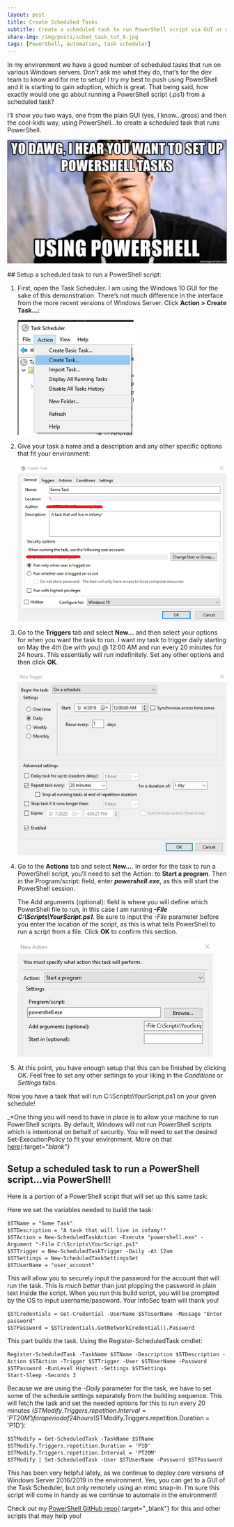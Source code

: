 ```yaml
---
layout: post
title: Create Scheduled Tasks
subtitle: Create a scheduled task to run PowerShell script via GUI or with PowerShell.
share-img: /img/posts/sched_task_tut_0.jpg
tags: [PowerShell, automation, task scheduler]
---
```

In my environment we have a good number of scheduled tasks that run on various Windows servers. Don’t ask me what they do, that’s for the dev team to know and for me to setup! I try my best to push using PowerShell and it is starting to gain adoption, which is great. That being said, how exactly would one go about running a PowerShell script (.ps1) from a scheduled task?

I’ll show you two ways, one from the plain GUI (yes, I know…gross) and then the cool-kids way, using PowerShell…to create a scheduled task that runs PowerShell.
<p align="center">
  <img src="/img/posts/sched_task_tut_0.jpg">
</p>
## Setup a scheduled task to run a PowerShell script:

1. First, open the Task Scheduler. I am using the Windows 10 GUI for the sake of this demonstration.   There’s not much difference in the interface from the more recent versions of Windows Server. Click **Action > Create Task…**:
   
     ![Create Task](/img/posts/sched_task_tut_1.jpg)

2. Give your task a name and a description and any other specific options that fit your environment:
    
    ![Name task and other settings](/img/posts/sched_task_tut_2.png)

3. Go to the **Triggers** tab and select **New…** and then select your options for when you want the task to run. I want my task to trigger daily starting on May the 4th (be with you) @ 12:00 AM and run every 20 minutes for 24 hours. This essentially will run indefinitely. Set any other options and then click **OK**.
    
    ![Task trigger settings](/img/posts/sched_task_tut_3.jpg)

4. Go to the **Actions** tab and select **New…**. In order for the task to run a PowerShell script, you’ll need to set the Action: to **Start a program**. Then in the Program/script: field, enter **_powershell.exe_**, as this will start the PowerShell session.

    The Add arguments (optional): field is where you will define which PowerShell file to run, in this case I am running **_-File    
    C:\Scripts\YourScript.ps1_**. Be sure to input the _-File_ parameter before you enter the location of the script, as this is what 
    tells PowerShell to run a script from a file. Click **OK** to confirm this section.
   
   ![Task Action settings](/img/posts/sched_task_tut_4.jpg)

5. At this point, you have enough setup that this can be finished by clicking *OK*. Feel free to set any other settings to your liking in the *Conditions* or *Settings* tabs.

Now you have a task that will run C:\Scripts\YourScript.ps1 on your given schedule!

_*One thing you will need to have in place is to allow your machine to run PowerShell scripts. By default, Windows will not run PowerShell scripts which is intentional on behalf of security. You will need to set the desired Set-ExecutionPolicy to fit your environment. More on that [here]( https://docs.microsoft.com/en-us/powershell/module/microsoft.powershell.security/set-executionpolicy?view=powershell-6){:target="_blank"}_

## Setup a scheduled task to run a PowerShell script…via PowerShell!

Here is a portion of a PowerShell script that will set up this same task:

Here we set the variables needed to build the task:
~~~
$STName = "Some Task"
$STDescription = "A task that will live in infamy!"
$STAction = New-ScheduledTaskAction -Execute "powershell.exe" -Argument "-File C:\Scripts\YourScript.ps1"
$STTrigger = New-ScheduledTaskTrigger -Daily -At 12am
$STSettings = New-ScheduledTaskSettingsSet
$STUserName = "user_account"
~~~
This will allow you to securely input the password for the account that will run the task. This is _much better_ than just plopping the password in plain text inside the script. When you run this build script, you will be prompted by the OS to input username/password. Your InfoSec team will thank you!
~~~
$STCredentials = Get-Credential -UserName $STUserName -Message "Enter password"
$STPassword = $STCredentials.GetNetworkCredential().Password
~~~
This part builds the task.  Using the Register-ScheduledTask cmdlet:
~~~
Register-ScheduledTask -TaskName $STName -Description $STDescription -Action $STAction -Trigger $STTrigger -User $STUserName -Password $STPassword -RunLevel Highest -Settings $STSettings
Start-Sleep -Seconds 3
~~~
Because we are using the _-Daily_ parameter for the task, we have to set some of the schedule settings separately from the building sequence. This will fetch the task and set the needed options for this to run every 20 minutes ($STModify.Triggers.repetition.Interval = 'PT20M') for a period of 24 hours ($STModify.Triggers.repetition.Duration = 'P1D'):
~~~
$STModify = Get-ScheduledTask -TaskName $STName
$STModify.Triggers.repetition.Duration = 'P1D'
$STModify.Triggers.repetition.Interval = 'PT20M'
$STModify | Set-ScheduledTask -User $STUserName -Password $STPassword
~~~
This has been very helpful lately, as we continue to deploy core versions of Windows Server 2016/2019 in the environment. Yes, you can get to a GUI of the Task Scheduler, but only remotely using an mmc snap-in. I’m sure this script will come in handy as we continue to automate in the environment!

Check out my [PowerShell GitHub repo](https://github.com/GeekLifeNow/PowerShell-Automation){:target="_blank"} for this and other scripts that may help you!
